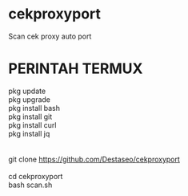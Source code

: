 # cekproxyport
Scan cek proxy auto port


# PERINTAH TERMUX
pkg update <br/>
pkg upgrade <br/>
pkg install bash <br/>
pkg install git <br/>
pkg install curl <br/>
pkg install jq <br/>
<br/>
<br/>
git clone https://github.com/Destaseo/cekproxyport
<br/>
<br/>
cd cekproxyport <br/>
bash scan.sh
